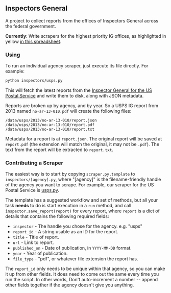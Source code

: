 ## Inspectors General

A project to collect reports from the offices of Inspectors General across the federal government.

**Currently**: Write scrapers for the highest priority IG offices, as highlighted in yellow [in this spreadsheet](https://docs.google.com/spreadsheet/ccc?key=0AoQuErjcV2a0dF9jUjRSczQ5WEVqd3RoS3dtLTdGQnc&usp=sharing).

### Using

To run an individual agency scraper, just execute its file directly. For example:

```bash
python inspectors/usps.py
```

This will fetch the latest reports from the [Inspector General for the US Postal Service](http://uspsoig.gov) and write them to disk, along with JSON metadata.

Reports are broken up by agency, and by year. So a USPS IG report from 2013 named `no-ar-13-010.pdf` will create the following files:

```
/data/usps/2013/no-ar-13-010/report.json
/data/usps/2013/no-ar-13-010/report.pdf
/data/usps/2013/no-ar-13-010/report.txt
```

Metadata for a report is at `report.json`. The original report will be saved at `report.pdf` (the extension will match the original, it may not be `.pdf`). The text from the report will be extracted to `report.txt`.


### Contributing a Scraper

The easiest way is to start by copying `scraper.py.template` to `inspectors/[agency].py`, where "[agency]" is the filename-friendly handle of the agency you want to scrape. For example, our scraper for the US Postal Service is [usps.py](https://github.com/unitedstates/inspectors-general/blob/master/inspectors/usps.py).

The template has a suggested workflow and set of methods, but all your task **needs** to do is start execution in a `run` method, and call `inspector.save_report(report)` for every report, where `report` is a dict of details that contains the following required fields:

* `inspector` - The handle you chose for the agency. e.g. "usps"
* `report_id` - A string usable as an ID for the report.
* `title` - Title of report.
* `url` - Link to report.
* `published_on` - Date of publication, in `YYYY-MM-DD` format.
* `year` - Year of publication.
* `file_type` - "pdf", or whatever file extension the report has.

The `report_id` only needs to be unique within that agency, so you can make it up from other fields. It does need to come out the same every time you run the script. In other words, Don't auto-increment a number -- append other fields together if the agency doesn't give you anything.